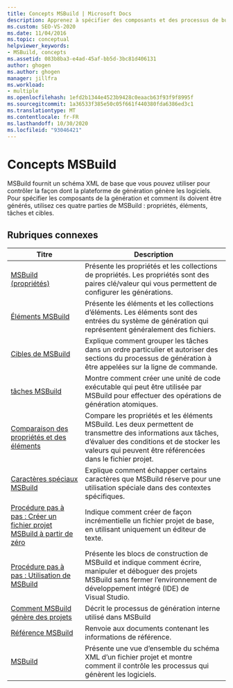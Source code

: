 ```yaml
---
title: Concepts MSBuild | Microsoft Docs
description: Apprenez à spécifier des composants et des processus de build à l’aide des propriétés, éléments, tâches et cibles MSBuild.
ms.custom: SEO-VS-2020
ms.date: 11/04/2016
ms.topic: conceptual
helpviewer_keywords:
- MSBuild, concepts
ms.assetid: 083b8ba3-e4ad-45af-bb5d-3bc81d406131
author: ghogen
ms.author: ghogen
manager: jillfra
ms.workload:
- multiple
ms.openlocfilehash: 1efd2b1344e4523b9428c0eaacb63f93f9f8995f
ms.sourcegitcommit: 1a36533f385e50c05f661f440380fda6386ed3c1
ms.translationtype: MT
ms.contentlocale: fr-FR
ms.lasthandoff: 10/30/2020
ms.locfileid: "93046421"
---
```

# <a name="msbuild-concepts"></a>Concepts MSBuild

MSBuild fournit un schéma XML de base que vous pouvez utiliser pour contrôler la façon dont la plateforme de génération génère les logiciels. Pour spécifier les composants de la génération et comment ils doivent être générés, utilisez ces quatre parties de MSBuild : propriétés, éléments, tâches et cibles.

## <a name="related-topics"></a>Rubriques connexes

| Titre | Description |
| - | - |
| [MSBuild (propriétés)](../msbuild/msbuild-properties.md) | Présente les propriétés et les collections de propriétés. Les propriétés sont des paires clé/valeur qui vous permettent de configurer les générations. |
| [Éléments MSBuild](../msbuild/msbuild-items.md) | Présente les éléments et les collections d’éléments. Les éléments sont des entrées du système de génération qui représentent généralement des fichiers. |
| [Cibles de MSBuild](../msbuild/msbuild-targets.md) | Explique comment grouper les tâches dans un ordre particulier et autoriser des sections du processus de génération à être appelées sur la ligne de commande. |
| [tâches MSBuild](../msbuild/msbuild-tasks.md) | Montre comment créer une unité de code exécutable qui peut être utilisée par MSBuild pour effectuer des opérations de génération atomiques. |
| [Comparaison des propriétés et des éléments](../msbuild/comparing-properties-and-items.md) | Compare les propriétés et les éléments MSBuild. Les deux permettent de transmettre des informations aux tâches, d’évaluer des conditions et de stocker les valeurs qui peuvent être référencées dans le fichier projet. |
| [Caractères spéciaux MSBuild](../msbuild/msbuild-special-characters.md) | Explique comment échapper certains caractères que MSBuild réserve pour une utilisation spéciale dans des contextes spécifiques. |
| [Procédure pas à pas : Créer un fichier projet MSBuild à partir de zéro](../msbuild/walkthrough-creating-an-msbuild-project-file-from-scratch.md) | Indique comment créer de façon incrémentielle un fichier projet de base, en utilisant uniquement un éditeur de texte. |
| [Procédure pas à pas : Utilisation de MSBuild](../msbuild/walkthrough-using-msbuild.md) | Présente les blocs de construction de MSBuild et indique comment écrire, manipuler et déboguer des projets MSBuild sans fermer l’environnement de développement intégré (IDE) de Visual Studio. |
| [Comment MSBuild génère des projets](build-process-overview.md) | Décrit le processus de génération interne utilisé dans MSBuild |
| [Référence MSBuild](../msbuild/msbuild-reference.md) | Renvoie aux documents contenant les informations de référence. |
| [MSBuild](../msbuild/msbuild.md) | Présente une vue d’ensemble du schéma XML d’un fichier projet et montre comment il contrôle les processus qui génèrent les logiciels. |
